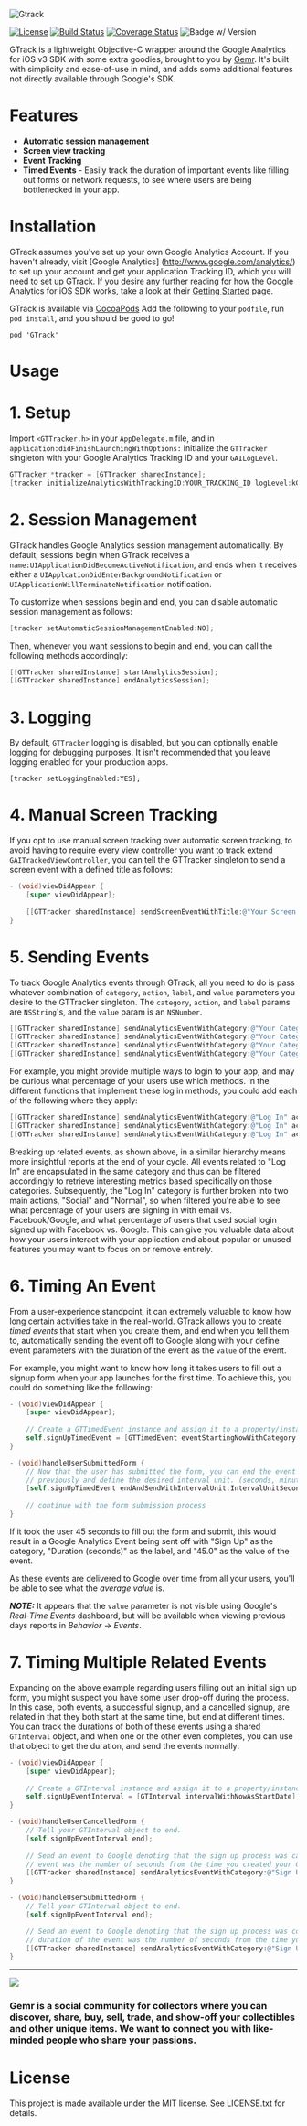 
![Gtrack](Screenshots/gtrack_logo.png)

[![License](https://img.shields.io/cocoapods/l/GTrack.svg)](http://doge.mit-license.org) [![Build Status](https://img.shields.io/travis/gemr/GTrack.svg)](https://travis-ci.org/gemr/GTrack/) [![Coverage Status](https://coveralls.io/repos/gemr/GTrack/badge.svg)](https://coveralls.io/r/gemr/GTrack) ![Badge w/ Version](https://img.shields.io/cocoapods/v/GTrack.svg)

GTrack is a lightweight Objective-C wrapper around the Google Analytics for iOS v3 SDK with some extra goodies, brought to you by [Gemr](https://gemr.com/?utm_source=github&utm_medium=open_source&utm_campaign=gtrack). It's built with simplicity and ease-of-use in mind, and adds some additional features not directly available through Google's SDK.

# Features

- **Automatic session management**
- **Screen view tracking**
- **Event Tracking**
- **Timed Events** - Easily track the duration of important events like filling out forms or network requests, to see where users are being bottlenecked in your app.

# Installation


GTrack assumes you've set up your own Google Analytics Account. If you haven't already, visit [Google Analytics]
(http://www.google.com/analytics/) to set up your account and get your application Tracking ID, which you will need to set up GTrack. If you desire any further reading for how the Google Analytics for iOS SDK works, take a look at their [Getting Started](https://developers.google.com/analytics/devguides/collection/ios/v3/) page.

GTrack is available via [CocoaPods](http://cocoapods.org/?q=GTrack) Add the following to your `podfile`, run `pod install`, and you should be good to go!

`pod 'GTrack'`

# Usage


# 1. Setup

Import `<GTTracker.h>` in your `AppDelegate.m` file, and in `application:didFinishLaunchingWithOptions:` initialize the `GTTracker` singleton with your Google Analytics Tracking ID and your `GAILogLevel`.

```objective-c
GTTracker *tracker = [GTTracker sharedInstance];
[tracker initializeAnalyticsWithTrackingID:YOUR_TRACKING_ID logLevel:kGAILogLevelInfo];
```

# 2. Session Management

GTrack handles Google Analytics session management automatically. By default, sessions begin when GTrack receives a `name:UIApplicationDidBecomeActiveNotification`, and ends when it receives either a `UIApplcationDidEnterBackgroundNotification` or `UIApplicationWillTerminateNotification` notification.

To customize when sessions begin and end, you can disable automatic session management as follows:

```objective-c
[tracker setAutomaticSessionManagementEnabled:NO];
```

Then, whenever you want sessions to begin and end, you can call the following methods accordingly:

```objective-c
[[GTTracker sharedInstance] startAnalyticsSession];
[[GTTracker sharedInstance] endAnalyticsSession];
```


# 3. Logging

By default, `GTTracker` logging is disabled, but you can optionally enable logging for debugging purposes. It isn't recommended that you leave logging enabled for your production apps.

```
[tracker setLoggingEnabled:YES];
```

# 4. Manual Screen Tracking

If you opt to use manual screen tracking over automatic screen tracking, to avoid having to require every view controller you want to track extend `GAITrackedViewController`, you can tell the GTTracker singleton to send a screen event with a defined title as follows:

```objective-c
- (void)viewDidAppear {
	[super viewDidAppear];
	
	[[GTTracker sharedInstance] sendScreenEventWithTitle:@"Your Screen Name Here"];
}
```

# 5. Sending Events

To track Google Analytics events through GTrack, all you need to do is pass whatever combination of `category`, `action`, `label`, and `value` parameters you desire to the GTTracker singleton. The `category`, `action`, and `label` params are `NSString`'s, and the `value` param is an `NSNumber`. 

```objective-c
[[GTTracker sharedInstance] sendAnalyticsEventWithCategory:@"Your Category" action:@"Your Action" label:@"Your Label" value:@(yourValue)];
[[GTTracker sharedInstance] sendAnalyticsEventWithCategory:@"Your Category" action:@"Your Action" label:@"Your Label"];
[[GTTracker sharedInstance] sendAnalyticsEventWithCategory:@"Your Category" action:@"Your Action"];
[[GTTracker sharedInstance] sendAnalyticsEventWithCategory:@"Your Category"];
```

For example, you might provide multiple ways to login to your app, and may be curious what percentage of your users use which methods. In the different functions that implement these log in methods, you could add each of the following where they apply:

```objective-c
[[GTTracker sharedInstance] sendAnalyticsEventWithCategory:@"Log In" action:@"Social" label:@"Facebook"];
[[GTTracker sharedInstance] sendAnalyticsEventWithCategory:@"Log In" action:@"Social" label:@"Google"];
[[GTTracker sharedInstance] sendAnalyticsEventWithCategory:@"Log In" action:@"Normal" label:@"Email"];
```

Breaking up related events, as shown above, in a similar hierarchy means more insightful reports at the end of your cycle. All events related to "Log In" are encapsulated in the same category and thus can be filtered accordingly to retrieve interesting metrics based specifically on those categories. Subsequently, the "Log In" category is further broken into two main actions, "Social" and "Normal", so when filtered you're able to see what percentage of your users are signing in with email vs. Facebook/Google, and what percentage of users that used social login signed up with Facebook vs. Google. This can give you valuable data about how your users interact with your application and about popular or unused features you may want to focus on or remove entirely.

# 6. Timing An Event

From a user-experience standpoint, it can extremely valuable to know how long certain activities take in the real-world. GTrack allows you to create *timed events* that start when you create them, and end when you tell them to, automatically sending the event off to Google along with your define event parameters with the duration of the event as the `value` of the event.

For example, you might want to know how long it takes users to fill out a signup form when your app launches for the first time. To achieve this, you could do something like the following:

```objective-c
- (void)viewDidAppear {
	[super viewDidAppear];
	
	// Create a GTTimedEvent instance and assign it to a property/instance variable so you can end it later.
	self.signUpTimedEvent = [GTTimedEvent eventStartingNowWithCategory:@"Sign Up" action:@"Success" label:@"Duration (seconds)"];
}

- (void)handleUserSubmittedForm {
	// Now that the user has submitted the form, you can end the event you created 
	// previously and define the desired interval unit. (seconds, minutes, or hours)
	[self.signUpTimedEvent endAndSendWithIntervalUnit:IntervalUnitSeconds];
	
	// continue with the form submission process
}

```

If it took the user 45 seconds to fill out the form and submit, this would result in a Google Analytics Event being sent off with "Sign Up" as the category, "Duration (seconds)" as the label, and "45.0" as the value of the event.

As these events are delivered to Google over time from all your users, you'll be able to see what the *average value* is. 

***NOTE:*** It appears that the `value` parameter is not visible using Google's *Real-Time Events* dashboard, but will be available when viewing previous days reports in *Behavior* -> *Events*.


# 7. Timing Multiple Related Events

Expanding on the above example regarding users filling out an initial sign up form, you might suspect you have some user drop-off during the process. In this case, both events, a successful signup, and a cancelled signup, are related in that they both start at the same time, but end at different times. You can track the durations of both of these events using a shared `GTInterval` object, and when one or the other even completes, you can use that object to get the duration, and send the events normally:

```objective-c
- (void)viewDidAppear {
	[super viewDidAppear];
	
	// Create a GTInterval instance and assign it to a property/instance variable so you can access it later.
	self.signUpEventInterval = [GTInterval intervalWithNowAsStartDate];
}

- (void)handleUserCancelledForm {
	// Tell your GTInterval object to end.
	[self.signUpEventInterval end];
	
	// Send an event to Google denoting that the sign up process was cancelled, and that the duration of the
	// event was the number of seconds from the time you created your GTIterval.
	[[GTTracker sharedInstance] sendAnalyticsEventWithCategory:@"Sign Up" action:@"Cancel" label:@"Duration (seconds)" value:self.signUpEventInterval.intervalAsSeconds];
}

- (void)handleUserSubmittedForm {
	// Tell your GTInterval object to end.
	[self.signUpEventInterval end];

	// Send an event to Google denoting that the sign up process was completed successfully, and that the 
	// duration of the event was the number of seconds from the time you created your GTIterval.
	[[GTTracker sharedInstance] sendAnalyticsEventWithCategory:@"Sign Up" action:@"Success" label:@"Duration (seconds)" value:self.signUpEventInterval.intervalAsSeconds];
}
```

---
[<img src="Screenshots/gemr_logo.png">](https://gemr.com/?utm_source=github&utm_medium=open_source&utm_campaign=gtrack)

### Gemr is a social community for collectors where you can discover, share, buy, sell, trade, and show-off your collectibles and other unique items. We want to connect you with like-minded people who share your passions.





# License

This project is made available under the MIT license. See LICENSE.txt for details.

